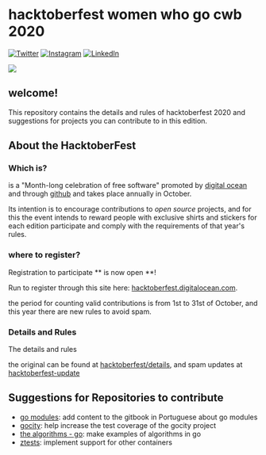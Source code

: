 # hacktoberfest women who go cwb 2020

[![Twitter](./static/twitter-logo.png)](https://twitter.com/womenwhogocwb)
[![Instagram](./static/instagram-logo.png)](https://instagram.com/womenwhogocwb)
[![LinkedIn](./static/linkedin-logo.png)](https://www.linkedin.com/company/40847620)
 
![](./static/wwgcwb-logo.png)

## welcome!

This repository contains the details and rules of hacktoberfest 2020 and suggestions for projects you can contribute to in this edition.

## About the HacktoberFest

### Which is?

is a "Month-long celebration of free software" promoted by [digital ocean](https://www.digitalocean.com)
and through [github](https://github.com) and takes place annually in October.

Its intention is to encourage contributions to _open source_ projects, and for this the event
intends to reward people with exclusive shirts and stickers for each edition
participate and comply with the requirements of that year's rules.

### where to register?

Registration to participate ** is now open **!

Run to register through this site here:
[hacktoberfest.digitalocean.com](https://hacktoberfest.digitalocean.com).

the period for counting valid contributions is from 1st to 31st of October, and this year there are new rules to avoid spam.

### Details and Rules

The details and rules 

the original can be found at
[hacktoberfest/details](https://hacktoberfest.digitalocean.com/details), and spam updates at [hacktoberfest-update](https://hacktoberfest.digitalocean.com/hacktoberfest-update)

## Suggestions for Repositories to contribute

- [go modules](https://github.com/alexrios/gomodules): add content to the gitbook in Portuguese about go modules
- [gocity](https://github.com/rodrigo-brito/gocity): help increase the test coverage of the gocity project
- [the algorithms - go](https://github.com/TheAlgorithms/Go): make examples of algorithms in go
-  [ztests](https://github.com/alexrios/ztests): implement support for other containers
